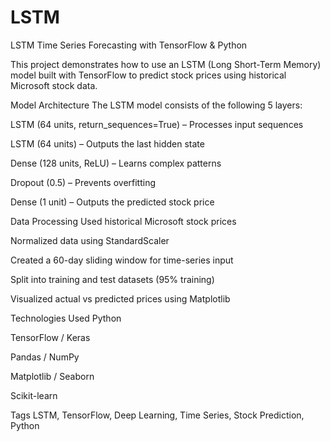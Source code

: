 # LSTM
LSTM Time Series Forecasting with TensorFlow &amp; Python

This project demonstrates how to use an LSTM (Long Short-Term Memory) model built with TensorFlow to predict stock prices using historical Microsoft stock data.

Model Architecture
The LSTM model consists of the following 5 layers:

LSTM (64 units, return_sequences=True) – Processes input sequences

LSTM (64 units) – Outputs the last hidden state

Dense (128 units, ReLU) – Learns complex patterns

Dropout (0.5) – Prevents overfitting

Dense (1 unit) – Outputs the predicted stock price

Data Processing
Used historical Microsoft stock prices

Normalized data using StandardScaler

Created a 60-day sliding window for time-series input

Split into training and test datasets (95% training)

Visualized actual vs predicted prices using Matplotlib


Technologies Used
Python

TensorFlow / Keras

Pandas / NumPy

Matplotlib / Seaborn

Scikit-learn

Tags
LSTM, TensorFlow, Deep Learning, Time Series, Stock Prediction, Python

